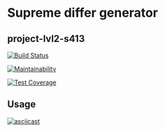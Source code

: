 # Supreme differ generator
## project-lvl2-s413

[![Build Status](https://travis-ci.com/amd-9/project-lvl2-s413.svg?branch=master)](https://travis-ci.com/amd-9/project-lvl2-s413)

[![Maintainability](https://api.codeclimate.com/v1/badges/cb33485a540475cc113c/maintainability)](https://codeclimate.com/github/amd-9/project-lvl2-s413/maintainability)

[![Test Coverage](https://api.codeclimate.com/v1/badges/cb33485a540475cc113c/test_coverage)](https://codeclimate.com/github/amd-9/project-lvl2-s413/test_coverage)

## Usage
[![asciicast](https://asciinema.org/a/T6Ys2BtFUrgS1VirD1Ax8rjO5.svg)](https://asciinema.org/a/T6Ys2BtFUrgS1VirD1Ax8rjO5)